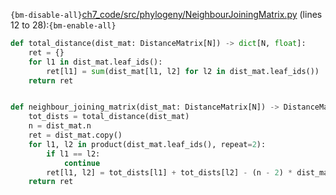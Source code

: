 `{bm-disable-all}`[ch7_code/src/phylogeny/NeighbourJoiningMatrix.py](ch7_code/src/phylogeny/NeighbourJoiningMatrix.py) (lines 12 to 28):`{bm-enable-all}`

```python
def total_distance(dist_mat: DistanceMatrix[N]) -> dict[N, float]:
    ret = {}
    for l1 in dist_mat.leaf_ids():
        ret[l1] = sum(dist_mat[l1, l2] for l2 in dist_mat.leaf_ids())
    return ret


def neighbour_joining_matrix(dist_mat: DistanceMatrix[N]) -> DistanceMatrix[N]:
    tot_dists = total_distance(dist_mat)
    n = dist_mat.n
    ret = dist_mat.copy()
    for l1, l2 in product(dist_mat.leaf_ids(), repeat=2):
        if l1 == l2:
            continue
        ret[l1, l2] = tot_dists[l1] + tot_dists[l2] - (n - 2) * dist_mat[l1, l2]
    return ret
```